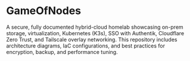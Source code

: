 # GameOfNodes
A secure, fully documented hybrid-cloud homelab showcasing on-prem storage, virtualization, Kubernetes (K3s), SSO with Authentik, Cloudflare Zero Trust, and Tailscale overlay networking. This repository includes architecture diagrams, IaC configurations, and best practices for encryption, backup, and performance tuning.
